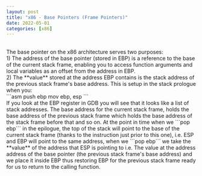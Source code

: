 ```yaml
---
layout: post
title: "x86 - Base Pointers (Frame Pointers)"
date: 2022-05-01
categories: [x86]
---
```

<br> 
The base pointer on the x86 architecture serves two purposes:  
<br> 
1) The address of the base pointer (stored in EBP) is a reference to the base of 
the current stack frame, enabling you to access function arguments and local 
variables as an offset from the address in EBP.   
<br> 
2) The **value** stored at the address EBP contains is the stack address of the 
previous stack frame's base address. This is setup in the stack prologue when 
you:  
<br> 
```asm
push ebp
mov ebp, esp
```  
<br> 
If you look at the EBP register in GDB you will see that it looks like a list of 
stack addresses. The base address for the current stack frame, holds the base 
address of the previous stack frame which holds the base address of the stack 
frame before that and so on. At the point in time when we ```pop ebp``` in the 
epilogue, the top of the stack will point to the base of the current stack frame 
(thanks to the instruction just prior to this one), i.e. ESP and EBP will point 
to the same address, when we ```pop ebp``` we take the **value** of the address 
that ESP is pointing to i.e. The value at the address address of the base 
pointer (the previous stack frame's base address) and we place it inside EBP 
thus restoring EBP for the previous stack frame ready for us to return to the 
calling function.   
